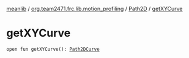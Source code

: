 [meanlib](../../index.md) / [org.team2471.frc.lib.motion_profiling](../index.md) / [Path2D](index.md) / [getXYCurve](./get-x-y-curve.md)

# getXYCurve

`open fun getXYCurve(): `[`Path2DCurve`](../-path2-d-curve/index.md)
